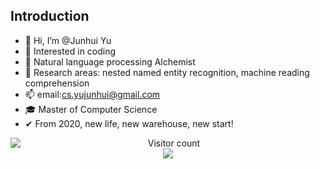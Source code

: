 
## Introduction
- 👋 Hi, I’m @Junhui Yu
- 👀 Interested in coding
- 🌱 Natural language processing Alchemist
- 💞️ Research areas: nested named entity recognition, machine reading comprehension
- 📫 email:cs.yujunhui@gmail.com
- 🎓 Master of Computer Science
- ✔  From 2020, new life, new warehouse, new start!

<a href="https://github.com/yujunhuics">
  <img align="left" src="https://github-readme-stats-sigma-five.vercel.app/api?username=zhpmatrix&show_icons=truet&include_all_commits=True&hide=contribs)](https://github.com/anuraghazra/github-readme-stats" />
</a>


<p align="center"> 
  Visitor count<br>
  <img src="https://profile-counter.glitch.me/zhpmatrix/count.svg" />
</p>

